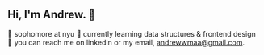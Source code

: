 ## Hi, I'm Andrew. 👋

📖 sophomore at nyu
🎨 currently learning data structures & frontend design
💼 you can reach me on linkedin or my email, [andrewwmaa@gmail.com](mailto:andrewwmaa@gmail.com).

<!--
**andrewmaa/andrewmaa** is a ✨ _special_ ✨ repository because its `README.md` (this file) appears on your GitHub profile.

Here are some ideas to get you started:

- 🔭 I’m currently working on ...
- 🌱 I’m currently learning ...
- 👯 I’m looking to collaborate on ...
- 🤔 I’m looking for help with ...
- 💬 Ask me about ...
- 📫 How to reach me: ...
- 😄 Pronouns: ...
- ⚡ Fun fact: ...
-->
